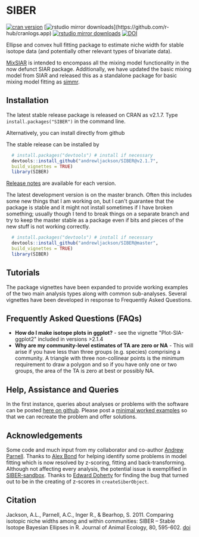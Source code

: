 SIBER
=====

[![cran version](http://www.r-pkg.org/badges/version/SIBER)](https://CRAN.R-project.org/package=SIBER ) 
[![rstudio mirror downloads](http://cranlogs.r-pkg.org/badges/SIBER?)](https://github.com/r-hub/cranlogs.app)
[![rstudio mirror downloads](http://cranlogs.r-pkg.org/badges/grand-total/SIBER?color=82b4e8)](https://github.com/r-hub/cranlogs.app)
[![DOI](https://zenodo.org/badge/27975343.svg)](https://zenodo.org/badge/latestdoi/27975343)

Ellipse and convex hull fitting package to estimate niche width for stable isotope data (and potentially other relevant types of bivariate data).

[MixSIAR](https://github.com/brianstock/MixSIAR) is intended to encompass all the mixing model functionality in the now defunct SIAR package. Additionally, we have updated the basic mixing model from SIAR and released this as a standalone package for basic mixing model fitting as [simmr](https://CRAN.R-project.org/package=simmr ). 


## Installation
The latest stable release package is released on CRAN as v2.1.7. Type `install.packages("SIBER")` in the command line.

Alternatively, you can install directly from github

The stable release can be installed by
  ```R
    # install.packages("devtools") # install if necessary
    devtools::install_github("andrewljackson/SIBER@v2.1.7", 
    build_vignettes = TRUE)
    library(SIBER)
  ```
[Release notes](NEWS.md) are available for each version.

The latest development version is on the master branch. Often this includes some new things that I am working on, but I can't guarantee that the package is stable and it might not install sometimes if I have broken something; usually though I tend to break things on a separate branch and try to keep the master stable as a package even if bits and pieces of the new stuff is not working correctly.

  ```R
    # install.packages("devtools") # install if necessary
    devtools::install_github("andrewljackson/SIBER@master",
    build_vignettes = TRUE)
    library(SIBER)
  ```


## Tutorials

The package vignettes have been expanded to provide working examples of the two main analysis types along with common sub-analyses. Several vignettes have been developed in response to Frequently Asked Questions.

## Frequently Asked Questions (FAQs)
* __How do I make isotope plots in ggplot?__ - see the vignette "Plot-SIA-ggplot2" included in versions >2.1.4
* __Why are my community-level estimates of TA are zero or NA__ - This will arise if you have less than three groups (e.g. species) comprising a community. A triangle with three non-collinear points is the minimum requirement to draw a polygon and so if you have only one or two groups, the area of the TA is zero at best or possibly NA.

## Help, Assistance and Queries
In the first instance, queries about analyses or problems with the software can be posted [here on github](https://github.com/AndrewLJackson/SIBER/issues). Please post a [minimal worked examples](https://www.r-bloggers.com/2013/05/writing-a-minimal-working-example-mwe-in-r/) so that we can recreate the problem and offer solutions.

## Acknowledgements
Some code and much input from my collaborator and co-author [Andrew Parnell](https://www.maynoothuniversity.ie/faculty-science-engineering/our-people/andrew-parnell). Thanks to [Alex Bond](https://alexanderbond.org) for helping identify some problems in model fitting which is now resolved by z-scoring, fitting and back-transforming. Although not affecting every analysis, the potential issue is exemplified in [SIBER-sandbox]( https://github.com/AndrewLJackson/SIBER-sandbox). Thanks to [Edward Doherty](https://github.com/Edward-Doherty) for finding the bug that turned out to be in the creating of z-scores in `createSiberObject`.

## Citation
Jackson, A.L., Parnell, A.C., Inger R., & Bearhop, S. 2011. Comparing isotopic niche widths among and within communities: SIBER – Stable Isotope Bayesian Ellipses in R. Journal of Animal Ecology, 80, 595-602. [doi](https://doi.org/10.1111/j.1365-2656.2011.01806.x)
